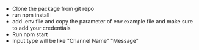* Clone the package from git repo
* run npm install
* add .env file and copy the parameter of env.example file and make sure to add your credentials 
* Run npm start
* Input type will be like "Channel Name" "Message"
